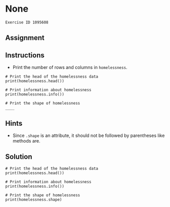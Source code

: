
#  None

```
Exercise ID 1095608
```

##  Assignment 

##  Instructions 

- Print the number of rows and columns in `homelessness`.



```
# Print the head of the homelessness data
print(homelessness.head())

# Print information about homelessness
print(homelessness.info())

# Print the shape of homelessness
____
```

##  Hints 

- Since `.shape` is an attribute, it should not be followed by parentheses like methods are.



##  Solution 

```
# Print the head of the homelessness data
print(homelessness.head())

# Print information about homelessness
print(homelessness.info())

# Print the shape of homelessness
print(homelessness.shape)
```


